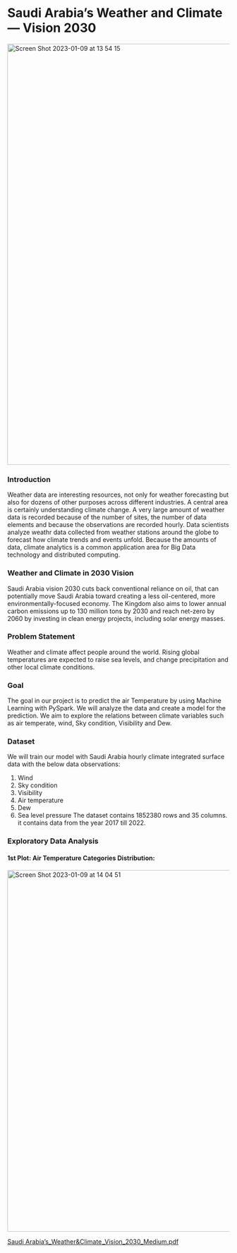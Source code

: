 # Saudi Arabia’s Weather and Climate — Vision 2030
 <img width="955" alt="Screen Shot 2023-01-09 at 13 54 15" src="https://user-images.githubusercontent.com/117467806/211292154-e517a155-0829-4a82-a782-b02223ed8f64.png">
 
### Introduction
Weather data are interesting resources, not only for weather forecasting but also for dozens of other purposes across different industries. A central area is certainly understanding climate change. A very large amount of weather data is recorded because of the number of sites, the number of data elements and because the observations are recorded hourly.
Data scientists analyze weathr data collected from weather stations around the globe to forecast how climate trends and events unfold. Because the amounts of data, climate analytics is a common application area for Big Data technology and distributed computing.

### Weather and Climate in 2030 Vision
Saudi Arabia vision 2030 cuts back conventional reliance on oil, that can potentially move Saudi Arabia toward creating a less oil-centered, more environmentally-focused economy. The Kingdom also aims to lower annual carbon emissions up to 130 million tons by 2030 and reach net-zero by 2060 by investing in clean energy projects, including solar energy masses.

### Problem Statement
Weather and climate affect people around the world. Rising global temperatures are expected to raise sea levels, and change precipitation and other local climate conditions.

### Goal
The goal in our project is to predict the air Temperature by using Machine Learning with PySpark. We will analyze the data and create a model for the prediction. We aim to explore the relations between climate variables such as air temperate, wind, Sky condition, Visibility and Dew.

### Dataset
We will train our model with Saudi Arabia hourly climate integrated surface data with the below data observations:
1. Wind
2. Sky condition
3. Visibility
4. Air temperature
5. Dew
6. Sea level pressure
The dataset contains 1852380 rows and 35 columns. it contains data from the year 2017 till 2022.

### Exploratory Data Analysis
#### 1st Plot: Air Temperature Categories Distribution:
<img width="820" alt="Screen Shot 2023-01-09 at 14 04 51" src="https://user-images.githubusercontent.com/117467806/211294791-1b71908c-e97f-4caf-83fb-7611a03d7d46.png">








[Saudi Arabia’s_Weather&Climate _Vision_2030_Medium.pdf](https://github.com/NoofAlsafi-DS/weathers/files/10372335/Saudi.Arabia.s_Weather.Climate._Vision_2030_Medium.pdf)

